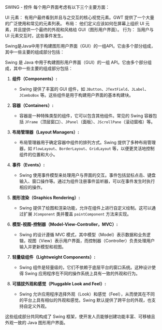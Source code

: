 SWING - 控件
每个用户界面考虑有以下三个主要方面：

UI 元素： 有用户最终看到并且与之交互的核心视觉元素。GWT 提供了一个大量的广泛使用和常见的元素列表。
布局： 他们定义应该如何在屏幕上组织 UI 元素，并且提供一个最终的外观和风格给 GUI（图形用户界面）。
行为： 当用户与 UI 元素交互时，这些事件发生。

Swing是Java中用于构建图形用户界面（GUI）的一组API。它由多个部分组成，其中一些主要的组成部分包括：

Swing 是 Java 中用于构建图形用户界面（GUI）的一组 API。它由多个部分组成，其中一些主要的组成部分包括：

1. **组件（Components）:**
   - Swing 提供了丰富的 GUI 组件，如 `JButton`、`JTextField`、`JLabel`、`JComboBox` 等。这些组件是用于构建用户界面的基本构建块。

2. **容器（Containers）:**
   - 容器是一种特殊类型的组件，它可以包含其他组件。常见的 Swing 容器包括 `JFrame`（顶层窗口）、`JPanel`（面板）、`JScrollPane`（滚动窗格）等。

3. **布局管理器（Layout Managers）:**
   - 布局管理器用于确定容器中组件的排列方式。Swing 提供了多种布局管理器，如 `FlowLayout`、`BorderLayout`、`GridLayout` 等，以便更灵活地控制组件的位置和大小。

4. **事件（Events）:**
   - Swing 使用事件模型来处理用户与界面的交互。事件包括鼠标点击、键盘输入、窗口操作等。通过为组件注册事件监听器，可以在事件发生时执行相应的操作。

5. **图形渲染（Graphics Rendering）:**
   - Swing 提供了绘图和渲染功能，允许在组件上进行自定义绘制。这可以通过扩展 `JComponent` 类并覆盖 `paintComponent` 方法来实现。

6. **模型-视图-控制器（Model-View-Controller，MVC）:**
   - Swing 的设计遵循 MVC 模式，其中模型（Model）表示数据和业务逻辑，视图（View）表示用户界面，而控制器（Controller）负责处理用户输入并更新模型和视图。

7. **轻量级组件（Lightweight Components）:**
   - Swing 组件是轻量级的，它们不依赖于底层平台的窗口系统。这种设计使得 Swing 应用程序在不同的操作系统上具有一致的外观和行为。

8. **可插拔外观和感觉（Pluggable Look and Feel）:**
   - Swing 允许应用程序选择外观（Look）和感觉（Feel），从而使其在不同的平台上具有相似的外观和感觉。Swing 默认提供了跨平台的外观，也支持自定义外观。

这些组成部分共同构成了 Swing 框架，使开发人员能够创建功能丰富、可移植且外观一致的 Java 图形用户界面。
